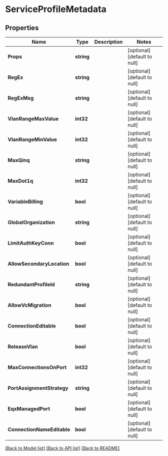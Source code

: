 # ServiceProfileMetadata

## Properties
Name | Type | Description | Notes
------------ | ------------- | ------------- | -------------
**Props** | **string** |  | [optional] [default to null]
**RegEx** | **string** |  | [optional] [default to null]
**RegExMsg** | **string** |  | [optional] [default to null]
**VlanRangeMaxValue** | **int32** |  | [optional] [default to null]
**VlanRangeMinValue** | **int32** |  | [optional] [default to null]
**MaxQinq** | **string** |  | [optional] [default to null]
**MaxDot1q** | **int32** |  | [optional] [default to null]
**VariableBilling** | **bool** |  | [optional] [default to null]
**GlobalOrganization** | **string** |  | [optional] [default to null]
**LimitAuthKeyConn** | **bool** |  | [optional] [default to null]
**AllowSecondaryLocation** | **bool** |  | [optional] [default to null]
**RedundantProfileId** | **string** |  | [optional] [default to null]
**AllowVcMigration** | **bool** |  | [optional] [default to null]
**ConnectionEditable** | **bool** |  | [optional] [default to null]
**ReleaseVlan** | **bool** |  | [optional] [default to null]
**MaxConnectionsOnPort** | **int32** |  | [optional] [default to null]
**PortAssignmentStrategy** | **string** |  | [optional] [default to null]
**EqxManagedPort** | **bool** |  | [optional] [default to null]
**ConnectionNameEditable** | **bool** |  | [optional] [default to null]

[[Back to Model list]](../README.md#documentation-for-models) [[Back to API list]](../README.md#documentation-for-api-endpoints) [[Back to README]](../README.md)


